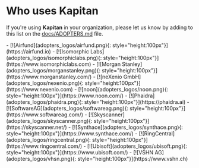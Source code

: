 # Who uses **Kapitan**

If you're using **Kapitan** in your organization, please let us know by adding to this list on the [docs/ADOPTERS.md](https://github.com/kapicorp/kapitan/blob/master/docs/ADOPTERS.md) file.


<div class="grid cards" markdown>
-   [![Airfund](adopters_logos/airfund.png){: style="height:100px"}](https://airfund.io)
-   [![Isomorphic Labs](adopters_logos/isomorphiclabs.png){: style="height:100px"}](https://www.isomorphiclabs.com)
-   [![Morgan Stanley](adopters_logos/morganstanley.png){: style="height:100px"}](https://www.morganstanley.com/)
-   [![neXenio GmbH](adopters_logos/nexenio.png){: style="height:100px"}](https://www.nexenio.com)
-   [![noon](adopters_logos/noon.png){: style="height:100px"}](https://www.noon.com/)
-   [![Phaidra](adopters_logos/phaidra.png){: style="height:100px"}](https://phaidra.ai)
-   [![SoftwareAG](adopters_logos/softwareag.png){: style="height:100px"}](https://www.softwareag.com/)
-   [![Skyscanner](adopters_logos/skyscanner.png){: style="height:100px"}](https://skyscanner.net/)
-   [![Synthace](adopters_logos/synthace.png){: style="height:100px"}](https://www.synthace.com/)
-   [![RingCentral](adopters_logos/ringcentral.png){: style="height:100px"}](https://www.ringcentral.com/)
-   [![Ubisoft](adopters_logos/ubisoft.png){: style="height:100px"}](https://www.ubisoft.com/)
-   [![VSHN AG](adopters_logos/vhsn.png){: style="height:100px"}](https://www.vshn.ch)
</div>